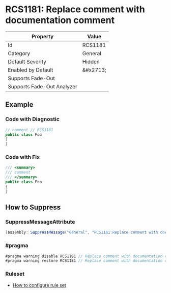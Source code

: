 # RCS1181: Replace comment with documentation comment

| Property | Value |
| -------- | ----- |
| Id | RCS1181 |
| Category | General |
| Default Severity | Hidden |
| Enabled by Default | &\#x2713; |
| Supports Fade\-Out |  |
| Supports Fade\-Out Analyzer |  |

## Example

### Code with Diagnostic

```csharp
// comment // RCS1181
public class Foo
{
}
```

### Code with Fix

```csharp
/// <summary>
/// comment
/// </summary>
public class Foo
{
}
```

## How to Suppress

### SuppressMessageAttribute

```csharp
[assembly: SuppressMessage("General", "RCS1181:Replace comment with documentation comment.", Justification = "<Pending>")]
```

### \#pragma

```csharp
#pragma warning disable RCS1181 // Replace comment with documentation comment.
#pragma warning restore RCS1181 // Replace comment with documentation comment.
```

### Ruleset

* [How to configure rule set](../HowToConfigureAnalyzers.md)
